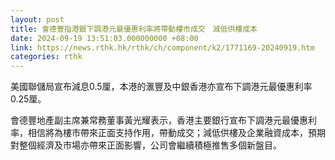```yaml
---
layout: post
title: 會德豐指港銀下調港元最優惠利率將帶動樓市成交　減低供樓成本
date: 2024-09-19 13:51:03.000000000 +08:00
link: https://news.rthk.hk/rthk/ch/component/k2/1771169-20240919.htm
categories: rthk
---
```


美國聯儲局宣布減息0.5厘，本港的滙豐及中銀香港亦宣布下調港元最優惠利率0.25厘。

會德豐地產副主席兼常務董事黃光耀表示，香港主要銀行宣布下調港元最優惠利率，相信將為樓市帶來正面支持作用，帶動成交；減低供樓及企業融資成本，預期對整個經濟及市場亦帶來正面影響，公司會繼續積極推售多個新盤目。
